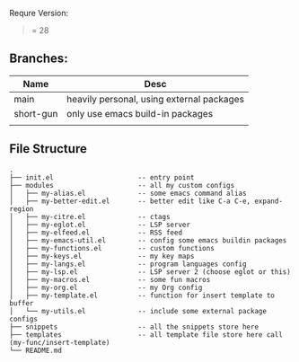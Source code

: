 Requre Version:
 >= 28

## Branches:

| Name      | Desc                                                 |
|-----------|------------------------------------------------------|
| main      | heavily personal, using external packages            |
| short-gun | only use emacs build-in packages                     |
|           |                                                      |

## File Structure

```
.
├── init.el                     -- entry point
├── modules                     -- all my custom configs
│   ├── my-alias.el             -- some emacs command alias
│   ├── my-better-edit.el       -- better edit like C-a C-e, expand-region
│   ├── my-citre.el             -- ctags
│   ├── my-eglot.el             -- LSP server
│   ├── my-elfeed.el            -- RSS feed
│   ├── my-emacs-util.el        -- config some emacs buildin packages
│   ├── my-functions.el         -- custom functions
│   ├── my-keys.el              -- my key maps
│   ├── my-langs.el             -- program languages config
│   ├── my-lsp.el               -- LSP server 2 (choose eglot or this)
│   ├── my-macros.el            -- some fun macros
│   ├── my-org.el               -- my Org config
│   ├── my-template.el          -- function for insert template to buffer
│   └── my-utils.el             -- include some external package configs
├── snippets                    -- all the snippets store here
├── templates                   -- all template file store here call (my-func/insert-template)
└── README.md
```

